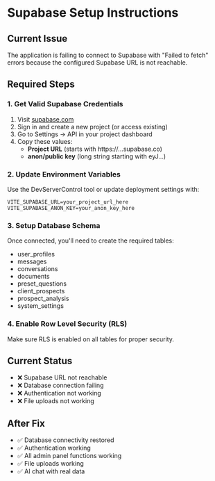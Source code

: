 # Supabase Setup Instructions

## Current Issue
The application is failing to connect to Supabase with "Failed to fetch" errors because the configured Supabase URL is not reachable.

## Required Steps

### 1. Get Valid Supabase Credentials
1. Visit [supabase.com](https://supabase.com)
2. Sign in and create a new project (or access existing)
3. Go to Settings → API in your project dashboard
4. Copy these values:
   - **Project URL** (starts with https://...supabase.co)
   - **anon/public key** (long string starting with eyJ...)

### 2. Update Environment Variables
Use the DevServerControl tool or update deployment settings with:

```
VITE_SUPABASE_URL=your_project_url_here
VITE_SUPABASE_ANON_KEY=your_anon_key_here
```

### 3. Setup Database Schema
Once connected, you'll need to create the required tables:
- user_profiles
- messages
- conversations
- documents
- preset_questions
- client_prospects
- prospect_analysis
- system_settings

### 4. Enable Row Level Security (RLS)
Make sure RLS is enabled on all tables for proper security.

## Current Status
- ❌ Supabase URL not reachable
- ❌ Database connection failing
- ❌ Authentication not working
- ❌ File uploads not working

## After Fix
- ✅ Database connectivity restored
- ✅ Authentication working
- ✅ All admin panel functions working
- ✅ File uploads working
- ✅ AI chat with real data
